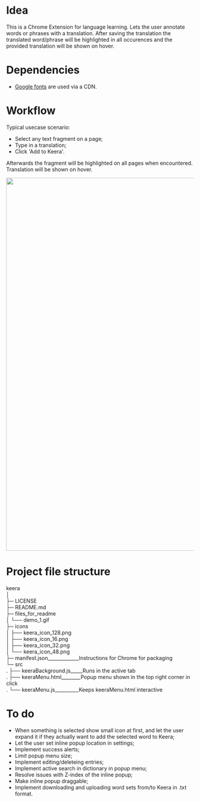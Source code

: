 # Idea

This is a Chrome Extension for language learning. Lets the user annotate words or phrases with a translation. After saving the translation the translated word/phrase will be highlighted in all occurences and the provided translation will be shown on hover.

# Dependencies

- [Google fonts](https://fonts.google.com/) are used via a CDN.

# Workflow

Typical usecase scenario:

- Select any text fragment on a page;
- Type in a translation;
- Click 'Add to Keera'.

Afterwards the fragment will be highlighted on all pages when encountered. Translation will be shown on hover.

<img src="files_for_readme/demo_1.gif"
     width="1000"/>

# Project file structure

keera<br>
│<br>
├─ LICENSE<br>
├─ README.md<br>
├─ files_for_readme<br>
│ └── demo_1.gif<br>
├─ icons<br>
│ ├── keera_icon_128.png<br>
│ ├── keera_icon_16.png<br>
│ ├── keera_icon_32.png<br>
│ └── keera_icon_48.png<br>
├─ manifest.json_____________Instructions for Chrome for packaging<br>
└─ src<br>
. ├── keeraBackground.js_____Runs in the active tab<br>
. ├── keeraMenu.html________Popup menu shown in the top right corner in click<br>
. └── keeraMenu.js__________Keeps keeraMenu.html interactive<br>

# To do

- When something is selected show small icon at first, and let the user expand it if they actually want to add the selected word to Keera;
- Let the user set inline popup location in settings;
- Implement success alerts;
- Limit popup menu size;
- Implement editing/deleteing entries;
- Implement active search in dictionary in popup menu;
- Resolve issues with Z-index of the inline popup;
- Make inline popup draggable;
- Implement downloading and uploading word sets from/to Keera in .txt format.
